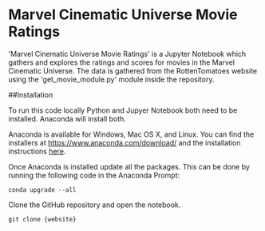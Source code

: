# Marvel Cinematic Universe Movie Ratings

'Marvel Cinematic Universe Movie Ratings' is a Jupyter Notebook which gathers and explores the ratings and scores for movies in the Marvel Cinematic Universe. The data is gathered from the RottenTomatoes website using the 'get_movie_module.py' module inside the repository.  

##Installation

To run this code locally Python and Jupyer Notebook both need to be installed. Anaconda will install both.

Anaconda is available for Windows, Mac OS X, and Linux. You can find the installers at https://www.anaconda.com/download/ and the installation instructions [here](https://docs.anaconda.com/anaconda/install/).

Once Anaconda is installed update all the packages. This can be done by running the following code in the Anaconda Prompt:

```
conda upgrade --all
```

Clone the GitHub repository and open the notebook.

```
git clone {website}
```
